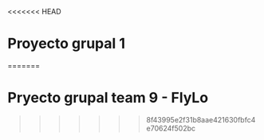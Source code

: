 <<<<<<< HEAD
# Proyecto grupal 1
=======
# Pryecto grupal team 9 - FlyLo
>>>>>>> 8f43995e2f31b8aae421630fbfc4e70624f502bc
